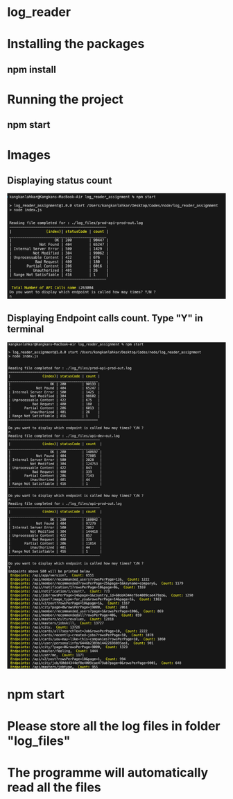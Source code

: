 # log_reader

# Installing the packages

## npm install

# Running the project

## npm start

# Images

## Displaying status count

![alt text](https://github.com/kangkan1/log_reader_assigment/blob/master/static/images/result1.png?raw=true)

## Displaying Endpoint calls count. Type "Y" in terminal

![alt text](https://github.com/kangkan1/log_reader_assigment/blob/master/static/images/result2.png?raw=true)

# npm start


# Please store all the log files in folder "log_files"
# The programme will automatically read all the files

